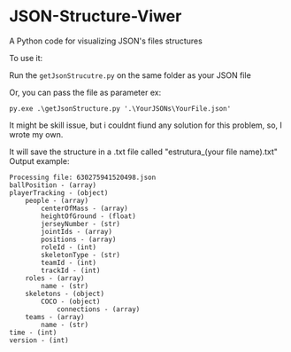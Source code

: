 # JSON-Structure-Viwer
A Python code for visualizing JSON's files structures

To use it: 

Run the ```getJsonStrucutre.py``` on the same folder as your JSON file

Or, you can pass the file as parameter ex:
```
py.exe .\getJsonStructure.py '.\YourJSONs\YourFile.json'
```


It might be skill issue, but i couldnt fiund any solution for this problem, so, I wrote my own.

It will save the structure in a .txt file called "estrutura_(your file name).txt"
Output example:
```
Processing file: 630275941520498.json
ballPosition - (array)
playerTracking - (object)
    people - (array)
        centerOfMass - (array)
        heightOfGround - (float)
        jerseyNumber - (str)
        jointIds - (array)
        positions - (array)
        roleId - (int)
        skeletonType - (str)
        teamId - (int)
        trackId - (int)
    roles - (array)
        name - (str)
    skeletons - (object)
        COCO - (object)
            connections - (array)
    teams - (array)
        name - (str)
time - (int)
version - (int)
```
